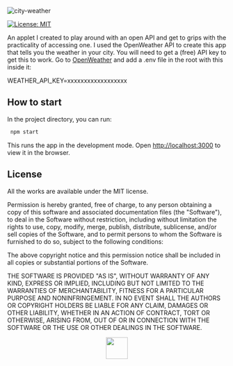 ![city-weather](city-weather-screenshot-1200x422-1.jpg)

[![License: MIT](https://img.shields.io/badge/License-MIT-red.svg)](https://opensource.org/licenses/MIT)

An applet I created to play around with an open API and get to grips with the practicality of accessing one. I used the OpenWeather API to create this app that tells you the weather in your city. You will need to get a (free) API key to get this to work. Go to [OpenWeather](https://openweathermap.org/api) and add a .env file in the root with this inside it:

WEATHER_API_KEY=xxxxxxxxxxxxxxxxxx

## How to start

In the project directory, you can run:

```bash
 npm start
```

This runs the app in the development mode. Open [http://localhost:3000](http://localhost:3000) to view it in the browser.

## License

All the works are available under the MIT license.

Permission is hereby granted, free of charge, to any person obtaining a copy of this software and associated documentation files (the "Software"), to deal in the Software without restriction, including without limitation the rights to use, copy, modify, merge, publish, distribute, sublicense, and/or sell copies of the Software, and to permit persons to whom the Software is furnished to do so, subject to the following conditions:

The above copyright notice and this permission notice shall be included in all copies or substantial portions of the Software.

THE SOFTWARE IS PROVIDED "AS IS", WITHOUT WARRANTY OF ANY KIND, EXPRESS OR IMPLIED, INCLUDING BUT NOT LIMITED TO THE WARRANTIES OF MERCHANTABILITY, FITNESS FOR A PARTICULAR PURPOSE AND NONINFRINGEMENT. IN NO EVENT SHALL THE AUTHORS OR COPYRIGHT HOLDERS BE LIABLE FOR ANY CLAIM, DAMAGES OR OTHER LIABILITY, WHETHER IN AN ACTION OF CONTRACT, TORT OR OTHERWISE, ARISING FROM, OUT OF OR IN CONNECTION WITH THE SOFTWARE OR THE USE OR OTHER DEALINGS IN THE SOFTWARE.

<p align="center"><a href="https://gugulet.hu?src=github-repo"><img src="https://gugulet.hu/site/wp-content/uploads/logo-bottom-500x100-1.png" height="50"></a></p>
